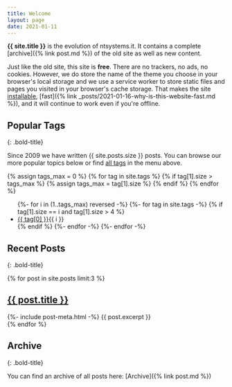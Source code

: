 ```yaml
---
title: Welcome
layout: page
date: 2021-01-11
---
```


**{{ site.title }}** is the evolution of ntsystems.it. It contains a complete [archive]({% link post.md %}) of the old site as well as new content. 

Just like the old site, this site is **free**. There are no trackers, no ads, no cookies. However, we do store the name of the theme you choose in your browser's local storage and we use a service worker to store static files and pages you visited in your browser's cache storage. That makes the site [installable](https://web.dev/discover-installable/), [fast]({% link _posts/2021-01-16-why-is-this-website-fast.md %}), and it will continue to work even if you're offline.

## Popular Tags
{: .bold-title}

Since 2009 we have written {{ site.posts.size }} posts. You can browse our more popular topics below or find [all tags](/Tags) in the menu above.

{% assign tags_max = 0 %}
{% for tag in site.tags %}
    {% if tag[1].size > tags_max %}
    {% assign tags_max = tag[1].size %}
    {% endif %}
{% endfor %}

<ul class="tagscontainer">
{%- for i in (1..tags_max) reversed -%}
{%- for tag in site.tags -%}
{% if tag[1].size == i and tag[1].size > 4 %}
<li class="tag"><a href="{{ site.baseurl }}/Tags/{{ tag[0]}}">{{ tag[0] }}</a><span class="float-right">{{ i }}</span></li>
{% endif %}
{%- endfor -%}
{%- endfor -%}
</ul>

## Recent Posts
{: .bold-title}

<aside class="post-list">
{% for post in site.posts limit:3 %}
<div itemscope>
    <h2 class="post-title" itemprop="headline"><a href="{{ post.url | relative_url }}">{{ post.title }}</a></h2>
    {%- include post-meta.html -%}
    {{ post.excerpt }}
</div>
{% endfor %}
</aside>

## Archive
{: .bold-title}

You can find an archive of all posts here: [Archive]({% link post.md %})

